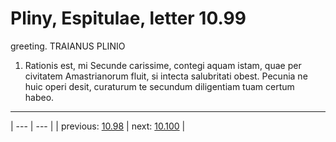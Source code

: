 # Pliny, Espitulae, letter 10.99

greeting. TRAIANUS PLINIO



1. Rationis est, mi Secunde carissime, contegi aquam istam, quae per civitatem Amastrianorum fluit, si intecta salubritati obest. Pecunia ne huic operi desit, curaturum te secundum diligentiam tuam certum habeo.



---

| --- | --- |
| previous: [10.98](../10.98/) | next: [10.100](../10.100/) |
